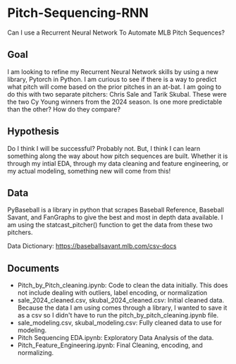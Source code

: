 # Pitch-Sequencing-RNN
Can I use a Recurrent Neural Network To Automate MLB Pitch Sequences?


## Goal
I am looking to refine my Recurrent Neural Network skills by using a new library, Pytorch in Python. I am curious to see if there is a way to predict what pitch will come based on the prior pitches in an at-bat. I am going to do this with two separate pitchers: Chris Sale and Tarik Skubal. These were the two Cy Young winners from the 2024 season. Is one more predictable than the other? How do they compare?

## Hypothesis
Do I think I will be successful? Probably not. But, I think I can learn something along the way about how pitch sequences are built. Whether it is through my intial EDA, through my data cleaning and feature engineering, or my actual modeling, something new will come from this!


## Data
PyBaseball is a library in python that scrapes Baseball Reference, Baseball Savant, and FanGraphs to give the best and most in depth data available. I am using the statcast_pitcher() function to get the data from these two pitchers.

Data Dictionary: https://baseballsavant.mlb.com/csv-docs 

## Documents
- Pitch_by_Pitch_cleaning.ipynb: Code to clean the data initially. This does not include dealing with outliers, label encoding, or normalization
- sale_2024_cleaned.csv, skubal_2024_cleaned.csv: Initial cleaned data. Because the data I am using comes through a library, I wanted to save it as a csv so I didn't have to run the pitch_by_pitch_cleaning.ipynb file.
- sale_modeling.csv, skubal_modeling.csv: Fully cleaned data to use for modeling.
- Pitch Sequencing EDA.ipynb: Exploratory Data Analysis of the data.
- Pitch_Feature_Engineering.ipynb: Final Cleaning, encoding, and normalizing.
